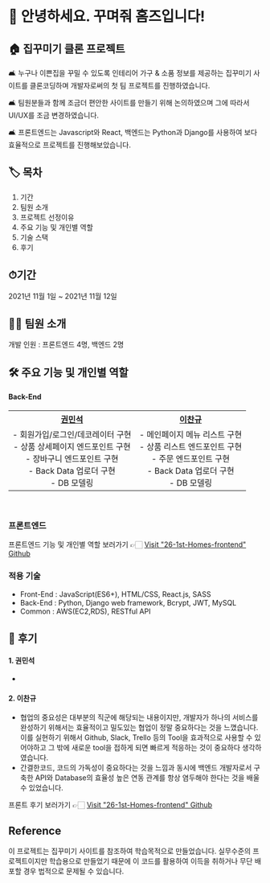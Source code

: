 # 🙌 안녕하세요. 꾸며줘 홈즈입니다!   

## 🏠 집꾸미기 클론 프로젝트
🛋 누구나 이쁜집을 꾸밀 수 있도록 인테리어 가구 & 소품 정보를 제공하는 집꾸미기 사이트를 클론코딩하며 개발자로써의 첫 팀 프로젝트를 진행하였습니다.

🛋 팀원분들과 함께 조금더 편안한 사이트를 만들기 위해 논의하였으며 그에 따라서 UI/UX를 조금 변경하였습니다.

🛋 프론트엔드는 Javascript와 React, 백엔드는 Python과 Django를 사용하여 보다 효율적으로 프로젝트를 진행해보았습니다.

## 🏷 목차
1. 기간
2. 팀원 소개
3. 프로젝트 선정이유
4. 주요 기능 및 개인별 역할
5. 기술 스택
6. 후기

## ⏱기간
2021년 11월 1일 ~ 2021년 11월 12일

## 🙋‍♀️ 팀원 소개
개발 인원 : 프론트엔드 4명, 백엔드 2명

## 🛠 주요 기능 및 개인별 역할

 <h4>  Back-End </h4>
  <table style="text-align:center;">
    <tr>
      <th><a href="https://github.com/knch1014">권민석</a></th>
      <th><a href="https://github.com/Kyuuu827">이찬규</a></th>
    </tr>
    <tr>
      <td>
        - 회원가입/로그인/데코레이터 구현<br>
        - 상품 상세페이지 엔드포인트 구현<br>
        - 장바구니 엔드포인트 구현<br>
        - Back Data 업로더 구현<br>
        - DB 모델링
      </td>
      <td>
        - 메인페이지 메뉴 리스트 구현<br>
        - 상품 리스트 엔드포인트 구현<br>
        - 주문 엔드포인트 구현<br>
        - Back Data 업로더 구현<br>
        - DB 모델링
      </td>
    </tr>       
  </table>
<br>  

### 프론트엔드
프론트엔드 기능 및 개인별 역할 보러가기 👉🏻 [Visit "26-1st-Homes-frontend" Github](https://github.com/wecode-bootcamp-korea/26-1st-Homes-frontend)  

### 적용 기술
- Front-End : JavaScript(ES6+), HTML/CSS, React.js, SASS
- Back-End : Python, Django web framework, Bcrypt, JWT, MySQL
- Common : AWS(EC2,RDS), RESTful API

## 📝 후기
#### 1. 권민석
* 

#### 2. 이찬규
* 협업의 중요성은 대부분의 직군에 해당되는 내용이지만, 개발자가 하나의 서비스를 완성하기 위해서는 효율적이고 밀도있는 협업이 정말 중요하다는 것을 느꼈습니다. 이를 실현하기 위해서 Github, Slack, Trello 등의 Tool을 효과적으로 사용할 수 있어야하고 그 밖에 새로운 tool을 접하게 되면 빠르게 적응하는 것이 중요하다 생각하였습니다.  
* 간결한코드, 코드의 가독성이 중요하다는 것을 느낌과 동시에 백엔드 개발자로서 구축한 API와 Database의 효율성 높은 연동 관계를 항상 염두해야 한다는 것을 배울 수 있었습니다. 

프론트 후기 보러가기 👉🏻 [Visit "26-1st-Homes-frontend" Github](https://github.com/wecode-bootcamp-korea/26-1st-Homes-frontend) 

## Reference
이 프로젝트는 집꾸미기 사이트를 참조하여 학습목적으로 만들었습니다.
실무수준의 프로젝트이지만 학습용으로 만들었기 때문에 이 코드를 활용하여 이득을 취하거나 무단 배포할 경우 법적으로 문제될 수 있습니다.
